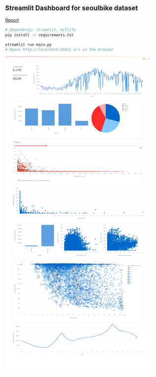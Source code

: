 ## Streamlit Dashboard for seoulbike dataset

[Report](./assets/Report.pdf)
```bash
# dependency: streamlit, millify
pip install -r requirements.txt
```

```bash
streamlit run main.py
# Opens http://localhost:8501/ url in the browser
```
![Dashboard](./assets/dashboard.png)